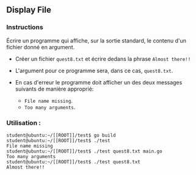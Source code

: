 ## Display File

### Instructions

Écrire un programme qui affiche, sur la sortie standard, le contenu d'un fichier donné en argument.

- Créer un fichier `quest8.txt` et écrire dedans la phrase `Almost there!!`

- L'argument pour ce programme sera, dans ce cas, `quest8.txt`.

- En cas d'erreur le programme doit afficher un des deux messages suivants de manière approprié:
  - `File name missing`.
  - `Too many arguments`.

### Utilisation :

```console
student@ubuntu:~/[[ROOT]]/test$ go build
student@ubuntu:~/[[ROOT]]/test$ ./test
File name missing
student@ubuntu:~/[[ROOT]]/test$ ./test quest8.txt main.go
Too many arguments
student@ubuntu:~/[[ROOT]]/test$ ./test quest8.txt
Almost there!!
```
